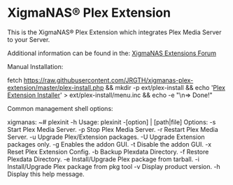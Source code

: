 XigmaNAS® Plex Extension
========================

This is the XigmaNAS® Plex Extension which integrates Plex Media Server to your Server.


Additional information can be found in the: <a href="https://www.xigmanas.com/forums/viewforum.php?f=32">XigmaNAS Extensions Forum</a>



Manual Installation:

fetch https://raw.githubusercontent.com/JRGTH/xigmanas-plex-extension/master/plex-install.php && mkdir -p ext/plex-install && echo '<a href="plex-install.php">Plex Extension Installer</a>' > ext/plex-install/menu.inc && echo -e "\n=> Done!"

Common management shell options:

xigmanas: ~# plexinit -h
Usage: plexinit -[option] | [path|file]
Options:
-s  Start Plex Media Server.
-p  Stop Plex Media Server.
-r  Restart Plex Media Server.
-u  Upgrade Plex/Extension packages.
-U  Upgrade Extension packages only.
-g  Enables the addon GUI.
        -t  Disable the addon GUI.
        -x  Reset Plex Extension Config.
        -b  Backup Plexdata Directory.
        -f  Restore Plexdata Directory.
        -e  Install/Upgrade Plex package from tarball.
        -i  Install/Upgrade Plex package from pkg tool
        -v  Display product version.
        -h  Display this help message.
